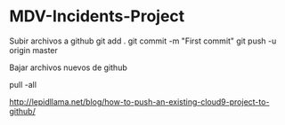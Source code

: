 # MDV-Incidents-Project

Subir archivos a github 
git add .
git commit -m "First commit"
git push -u origin master

Bajar archivos nuevos de github

pull -all


http://lepidllama.net/blog/how-to-push-an-existing-cloud9-project-to-github/
